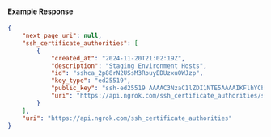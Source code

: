 <!-- Code generated for API Clients. DO NOT EDIT. -->

#### Example Response

```json
{
	"next_page_uri": null,
	"ssh_certificate_authorities": [
		{
			"created_at": "2024-11-20T21:02:19Z",
			"description": "Staging Environment Hosts",
			"id": "sshca_2p88rN2USsM3RouyEDUzxuOWJzp",
			"key_type": "ed25519",
			"public_key": "ssh-ed25519 AAAAC3NzaC1lZDI1NTE5AAAAIKFlhYCbBqMu3/WDFnYAqoPSelbIBqoD/xCwEqM+0FZp",
			"uri": "https://api.ngrok.com/ssh_certificate_authorities/sshca_2p88rN2USsM3RouyEDUzxuOWJzp"
		}
	],
	"uri": "https://api.ngrok.com/ssh_certificate_authorities"
}
```
